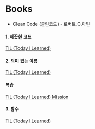 # Books

- Clean Code (클린코드) - 로버트.C.마틴

#### 1. 깨끗한 코드

[TIL (Today I Learned)](https://velog.io/@seulhyi/Clean-Code-%ED%81%B4%EB%A6%B0%EC%BD%94%EB%93%9C-1%EC%9E%A5)

#### 2. 의미 있는 이름

[TIL (Today I Learned)](https://velog.io/@seulhyi/Clean-Code-%ED%81%B4%EB%A6%B0%EC%BD%94%EB%93%9C-2%EC%9E%A5)

#### 복습

[TIL (Today I Learned) Mission](https://velog.io/@seulhyi/Clean-Code-%ED%81%B4%EB%A6%B0%EC%BD%94%EB%93%9C-%EB%B3%B5%EC%8A%B5)

#### 3. 함수

[TIL (Today I Learned)](https://velog.io/@seulhyi/Clean-Code-%ED%81%B4%EB%A6%B0%EC%BD%94%EB%93%9C-3%EC%9E%A5)
